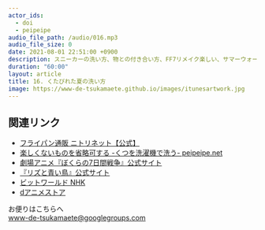 ```yaml
---
actor_ids:
  - doi
  - peipeipe
audio_file_path: /audio/016.mp3
audio_file_size: 0
date: 2021-08-01 22:51:00 +0900
description: スニーカーの洗い方、物との付き合い方、FF7リメイク楽しい、サマーウォーズ2021について話しました。
duration: "60:00"
layout: article
title: 16. くたびれた夏の洗い方
image: https://www-de-tsukamaete.github.io/images/itunesartwork.jpg
---
```



## 関連リンク
- [フライパン通販  ニトリネット【公式】](https://www.nitori-net.jp/ec/cat/KitchenGoodsTableware/CookingArticle/CookingArticleFryingpan/1/)
- [楽しくないものを省略可する -くつを洗濯機で洗う- peipeipe.net](https://www.peipeipe.net/2020-01-19-150834/)
- [劇場アニメ『ぼくらの7日間戦争』公式サイト](http://7dayswar.jp/)
- [『リズと青い鳥』公式サイト](http://liz-bluebird.com/)
- [ビットワールド NHK](https://www.nhk.jp/p/bitworld/ts/5G2514Y269/)
- [dアニメストア](https://anime.dmkt-sp.jp/animestore/tp_pc)

お便りはこちらへ<br/>
www-de-tsukamaete@googlegroups.com
